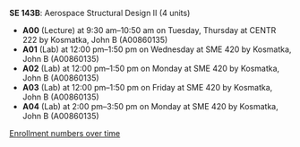 **SE 143B**: Aerospace Structural Design II (4 units)

- **A00** (Lecture) at 9:30 am–10:50 am on Tuesday, Thursday at CENTR 222 by Kosmatka, John B (A00860135)
- **A01** (Lab) at 12:00 pm–1:50 pm on Wednesday at SME 420 by Kosmatka, John B (A00860135)
- **A02** (Lab) at 12:00 pm–1:50 pm on Monday at SME 420 by Kosmatka, John B (A00860135)
- **A03** (Lab) at 12:00 pm–1:50 pm on Friday at SME 420 by Kosmatka, John B (A00860135)
- **A04** (Lab) at 2:00 pm–3:50 pm on Monday at SME 420 by Kosmatka, John B (A00860135)

[Enrollment numbers over time](./SE143B.tsv)
